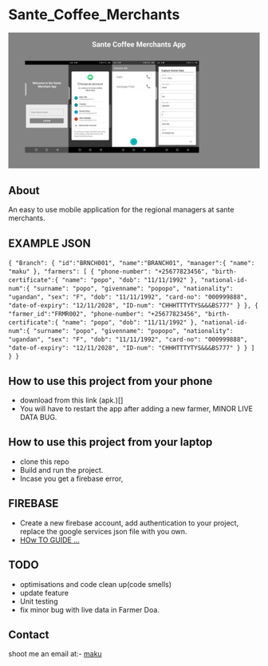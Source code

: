 # Sante_Coffee_Merchants
![](media/sante.png)

## About
An easy to use mobile application for the regional managers at sante merchants.

## EXAMPLE JSON
`{
     "Branch": {
         "id":"BRNCH001",
         "name":"BRANCH01",
         "manager":{
             "name": "maku"
         },
         "farmers": [
             {
                 "phone-number": "+25677823456",
                 "birth-certificate":{
                     "name": "popo",
                     "dob": "11/11/1992"
                 },
                 "national-id-num":{
                     "surname": "popo",
                     "givenname": "popopo",
                     "nationality": "ugandan",
                     "sex": "F",
                     "dob": "11/11/1992",
                     "card-no": "000999888",
                     "date-of-expiry": "12/11/2028",
                     "ID-num": "CHHHTTTYTYS&&&BS777"
                 }
             }, {
                 "farmer_id":"FRMR002",
                 "phone-number": "+25677823456",
                 "birth-certificate":{
                     "name": "popo",
                     "dob": "11/11/1992"
                 },
                 "national-id-num":{
                     "surname": "popo",
                     "givenname": "popopo",
                     "nationality": "ugandan",
                     "sex": "F",
                     "dob": "11/11/1992",
                     "card-no": "000999888",
                     "date-of-expiry": "12/11/2028",
                     "ID-num": "CHHHTTTYTYS&&&BS777"
                 }
             }
         ]
         }
 }`

## How to use this project from your phone
- download from this link (apk.)[]
- You will have to restart the app after adding a new farmer, MINOR LIVE DATA BUG.

## How to use this project from your laptop
- clone this repo
- Build and run the project.
- Incase you get a firebase error, 

## FIREBASE
- Create a new firebase account, add authentication to your project, replace the google services json file with you own. 
- [HOw TO GUIDE ...](https://firebase.google.com/docs/auth/android/google-signin)

## TODO
- optimisations and code clean up(code smells)
- update feature
- Unit testing
- fix minor bug with live data in Farmer Doa.

## Contact
shoot me an email at:- [maku](makpalyy@gmail.com)


